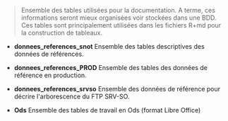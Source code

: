 > Ensemble des tables utilisées pour la documentation. A terme, ces informations seront mieux organisées voir stockées dans une BDD. Ces tables sont principalement utilisées dans les fichiers R+md pour la construction de tableaux.

* **donnees_references_snot** Ensemble des tables descriptives des données de références.

* **donnees_references_PROD** Ensemble des tables des données de référence en production.

* **donnees_references_srvso** Ensemble des données de référence pour décrire l'arborescence du FTP SRV-SO.

* **Ods** Ensemble des tables de travail en Ods (format Libre Office)

